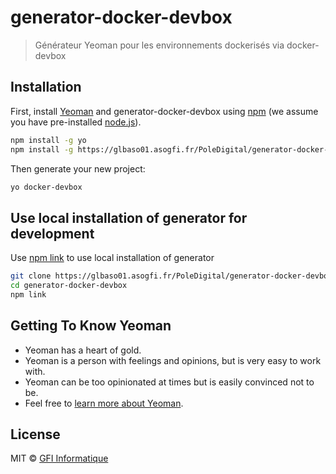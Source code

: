 # generator-docker-devbox
> Générateur Yeoman pour les environnements dockerisés via docker-devbox

## Installation

First, install [Yeoman](http://yeoman.io) and generator-docker-devbox using [npm](https://www.npmjs.com/) (we assume you have pre-installed [node.js](https://nodejs.org/)).

```bash
npm install -g yo
npm install -g https://glbaso01.asogfi.fr/PoleDigital/generator-docker-devbox/repository/archive.tar.gz
```

Then generate your new project:

```bash
yo docker-devbox
```

## Use local installation of generator for development

Use [npm link](https://docs.npmjs.com/cli/link) to use local installation of generator

```bash
git clone https://glbaso01.asogfi.fr/PoleDigital/generator-docker-devbox
cd generator-docker-devbox
npm link
```

## Getting To Know Yeoman

 * Yeoman has a heart of gold.
 * Yeoman is a person with feelings and opinions, but is very easy to work with.
 * Yeoman can be too opinionated at times but is easily convinced not to be.
 * Feel free to [learn more about Yeoman](http://yeoman.io/).

## License

MIT © [GFI Informatique](https://www.gfi.world/)
